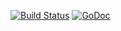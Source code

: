 [![Build Status](https://travis-ci.com/Teamwork/tmpdir.svg?token=VszHEX46e27fhnkZbvFm&branch=master)](https://travis-ci.com/Teamwork/tmpdir)
[![GoDoc](https://godoc.org/github.com/Teamwork/tmpdir?status.svg)](https://godoc.org/github.com/Teamwork/tmpdir)

